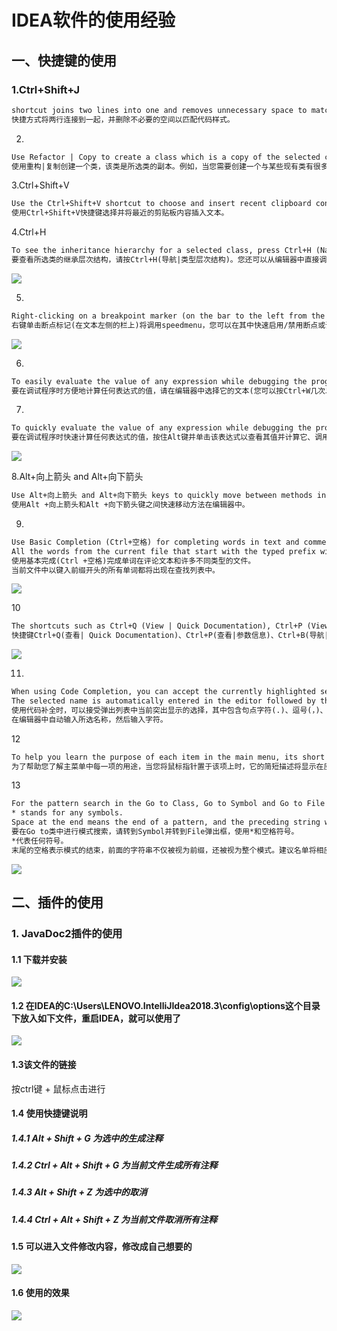 # IDEA软件的使用经验

## 一、快捷键的使用

### 1.Ctrl+Shift+J 

```xml
shortcut joins two lines into one and removes unnecessary space to match your code style.
快捷方式将两行连接到一起，并删除不必要的空间以匹配代码样式。
```

2.

```xml
Use Refactor | Copy to create a class which is a copy of the selected class. This can be useful, for example, when you need to create a class which has much in common with some existing class and it's not feasible to put the shared functionality in a common superclass.
使用重构|复制创建一个类，该类是所选类的副本。例如，当您需要创建一个与某些现有类有很多共同点的类，并且不能将共享的功能放在一个公共超类中时，这可能很有用。
```

3.Ctrl+Shift+V

```xml
Use the Ctrl+Shift+V shortcut to choose and insert recent clipboard contents into the text.
使用Ctrl+Shift+V快捷键选择并将最近的剪贴板内容插入文本。
```

4.Ctrl+H

```xml
To see the inheritance hierarchy for a selected class, press Ctrl+H (Navigate | Type Hierarchy). You can also invoke the hierarchy view right from the editor to see the hierarchy for the currently edited class.
要查看所选类的继承层次结构，请按Ctrl+H(导航|类型层次结构)。您还可以从编辑器中直接调用hierarchy视图来查看当前编辑的类的层次结构。
```

![](img/4.png)

5.

```xml
Right-clicking on a breakpoint marker (on the bar to the left from the text) invokes the speedmenu where you can quickly enable/disable the breakpoint or adjust its properties.
右键单击断点标记(在文本左侧的栏上)将调用speedmenu，您可以在其中快速启用/禁用断点或调整其属性。
```

![](img/5.png)

6.

```xml
To easily evaluate the value of any expression while debugging the program, select its text in the editor (you may press a Ctrl+W a few times to efficiently perform this operation) and press Alt+F8.
要在调试程序时方便地计算任何表达式的值，请在编辑器中选择它的文本(您可以按Ctrl+W几次以有效地执行此操作)并按Alt+F8。
```

7.

```xml
To quickly evaluate the value of any expression while debugging the program, hold Alt and click this expression to see its value and calculate it, call a method, etc.
要在调试程序时快速计算任何表达式的值，按住Alt键并单击该表达式以查看其值并计算它、调用方法等。
```

![](img/7.png)

8.Alt+向上箭头 and Alt+向下箭头

```xml
Use Alt+向上箭头 and Alt+向下箭头 keys to quickly move between methods in the editor.
使用Alt +向上箭头和Alt +向下箭头键之间快速移动方法在编辑器中。
```

9.

```xml
Use Basic Completion (Ctrl+空格) for completing words in text and comments in files of many different types.
All the words from the current file that start with the typed prefix will appear in the lookup list.
使用基本完成(Ctrl +空格)完成单词在评论文本和许多不同类型的文件。
当前文件中以键入前缀开头的所有单词都将出现在查找列表中。
```

![](img/9.png)

10

```xml
The shortcuts such as Ctrl+Q (View | Quick Documentation), Ctrl+P (View | Parameter Info), Ctrl+B (Navigate | Declaration) and others can be used not only in the editor but in the code completion popup list as well.
快捷键Ctrl+Q(查看| Quick Documentation)、Ctrl+P(查看|参数信息)、Ctrl+B(导航|声明)等不仅可以在编辑器中使用，还可以在代码完成弹出列表中使用。
```

![](img/10.png)

11.

```xml
When using Code Completion, you can accept the currently highlighted selection in the popup list with the period character (.), comma (,), semicolon (;), space and other characters.
The selected name is automatically entered in the editor followed by the entered character.
使用代码补全时，可以接受弹出列表中当前突出显示的选择，其中包含句点字符(.)、逗号(，)、分号(;)、空格和其他字符。
在编辑器中自动输入所选名称，然后输入字符。
```

12

```xml
To help you learn the purpose of each item in the main menu, its short description is shown in the status bar at the bottom of the application frame when you position the mouse pointer over this item.
为了帮助您了解主菜单中每一项的用途，当您将鼠标指针置于该项上时，它的简短描述将显示在应用程序框架底部的状态栏中。
```

13

```xml
For the pattern search in the Go to Class, Go to Symbol and Go to File pop-up frames, use * and space symbols.
* stands for any symbols.
Space at the end means the end of a pattern, and the preceding string will be considered not just a prefix but a whole pattern. The list of the suggested names will be reduced accordingly.
要在Go to类中进行模式搜索，请转到Symbol并转到File弹出框，使用*和空格符号。
*代表任何符号。
末尾的空格表示模式的结束，前面的字符串不仅被视为前缀，还被视为整个模式。建议名单将相应减少。
```

![](img/13.png)



## 二、插件的使用

### 1. JavaDoc2插件的使用

#### 1.1 下载并安装

![](img/javadoc2.png)

#### 1.2 在IDEA的C:\Users\LENOVO\.IntelliJIdea2018.3\config\options这个目录下放入如下文件，重启IDEA，就可以使用了

![](img/intellj-javadoc.png)

#### 1.3该文件的链接

[](./intellij-javadocs.xml)     按ctrl键 + 鼠标点击进行

#### 1.4 使用快捷键说明

##### 1.4.1 Alt + Shift + G  为选中的生成注释

##### 1.4.2 Ctrl + Alt + Shift + G 为当前文件生成所有注释

##### 1.4.3 Alt + Shift + Z 为选中的取消 

##### 1.4.4 Ctrl + Alt + Shift + Z 为当前文件取消所有注释

#### 1.5 可以进入文件修改内容，修改成自己想要的

![](img/doc-udate.png)

#### 1.6 使用的效果

![](img/doc-success.png)

